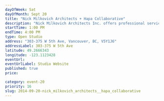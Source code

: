 ```yaml
---
dayOfWeek: Sat
dayOfMonth: Sept 20
title: "Nick Milkovich Architects + Hapa Collaborative"
description: "Nick Milkovich Architects Inc. offers professional services in architecture and interior design. Hapa Collaborative offers professional services in landscape architecture and urban design. Architectural models and drawings will be on display, and visitors can see actual working spaces and collaborative areas of both firms. Refreshments provided. Buzz 3303 for entry."
startTime: 1:00 PM
endTime: 4:00 PM
type: Open Studio
address: "303-375 W 5th Ave, Vancouver, BC, V5Y1J6"
addressLabel: 303-375 W 5th Ave
latitude: 49.2666343
longitude: -123.1123428
eventUrl: 
eventUrlLabel: Studio Website
published: true
price: 

category: event-20
priority: 16
slug: 2014-09-20-nick_milkovich_architects__hapa_collaborative
---
```

